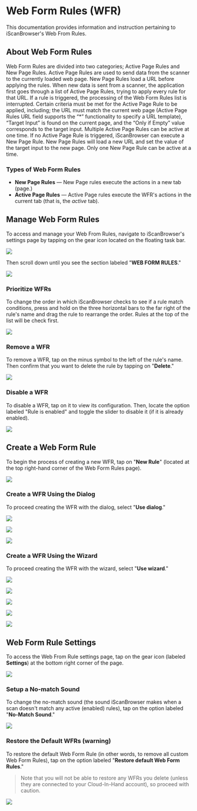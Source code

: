 # Web Form Rules (WFR)
This documentation provides information and instruction pertaining to iScanBrowser's Web From Rules.

## About Web Form Rules
Web Form Rules are divided into two categories; Active Page Rules and New Page Rules. Active Page Rules are used to send data from the scanner to the currently loaded web page. New Page Rules load a URL before applying the rules. When new data is sent from a scanner, the application first goes through a list of Active Page Rules, trying to apply every rule for that URL. If a rule is triggered, the processing of the Web Form Rules list is interrupted. Certain criteria must be met for the Active Page Rule to be applied, including; the URL must match the current web page (Active Page Rules URL field supports the “*” functionality to specify a URL template), “Target Input” is found on the current page, and the “Only if Empty” value corresponds to the target input. Multiple Active Page Rules can be active at one time. If no Active Page Rule is triggered, iScanBrowser can execute a New Page Rule. New Page Rules will load a new URL and set the value of the target input to the new page. Only one New Page Rule can be active at a time.
### Types of Web Form Rules
- **New Page Rules** — New Page rules execute the actions in a new tab (page.)
- **Active Page Rules** — Active Page rules execute the WFR's actions in the current tab (that is, the _active_ tab).
<!-- ### Methods
#### Scan

![](https://i.imgur.com/uuncQzS.png)

#### Prompt

![](https://i.imgur.com/F8zAYql.png)


#### PDF 417

![](https://i.imgur.com/BfE0sCw.png) -->

<!-- ### Capabilities of Web Form Rules
#### Scanned Value is URL

#### Limit by Device Type

#### Limit by Scan Values

#### Setup a Scan Value Delimiter

#### Select Target Input
  - **Focused input** —  
  - **Find by ID** —  
  - **Find by name** —  
  - **JavaScript function** —  
  
#### Additional Options
  - **Only if empty** —  
  - **Simulate a call Form.Submit()** —  
  - **Append data** —  
  - **Execute custom JavaScript** —   -->


## Manage Web Form Rules
To access and manage your Web From Rules, navigate to iScanBrowser's settings page by tapping on the gear icon located on the floating task bar.

![](https://i.imgur.com/uLWqq8W.png)

Then scroll down until you see the section labeled "**WEB FORM RULES**."

![](https://i.imgur.com/ezYUTj8.png)



### Prioritize WFRs
To change the order in which iScanBrowser checks to see if a rule match conditions, press and hold on the three horizontal bars to the far right of the rule's name and drag the rule to rearrange the order. Rules at the top of the list will be check first.

![](https://i.imgur.com/4KrcRI6.png)

### Remove a WFR
To remove a WFR, tap on the minus symbol to the left of the rule's name. Then confirm that you want to delete the rule by tapping on "**Delete**."

![](https://i.imgur.com/RLzC6tL.png)

### Disable a WFR
To disable a WFR, tap on it to view its configuration. Then, locate the option labeled "Rule is enabled" and toggle the slider to disable it (if it is already enabled).

![](https://i.imgur.com/aohZpXk.png)
## Create a Web Form Rule 
To begin the process of creating a new WFR, tap on "**New Rule**" (located at the top right-hand corner of the Web Form Rules page).

![](https://i.imgur.com/x33SaHb.png)

### Create a WFR Using the Dialog
To proceed creating the WFR with the dialog, select "**Use dialog**."

![](https://i.imgur.com/7AVUxNU.png)

![](https://i.imgur.com/7gLlqQz.png)

![](https://i.imgur.com/9Nkdv4K.png)

### Create a WFR Using the Wizard
To proceed creating the WFR with the wizard, select "**Use wizard**."

![](https://i.imgur.com/rPhiydP.png)

![](https://i.imgur.com/xlAYxUy.png)

![](https://i.imgur.com/gb4JfEG.png)

![](https://i.imgur.com/RLB6bXy.png)

![](https://i.imgur.com/xbY1G2a.png)


## Web Form Rule Settings
To access the Web From Rule settings page, tap on the gear icon (labeled **Settings**) at the bottom right corner of the page.

![](https://i.imgur.com/8aSebQY.png)
### Setup a No-match Sound
To change the no-match sound (the sound iScanBrowser makes when a scan doesn't match any active (enabled) rules), tap on the option labeled "**No-Match Sound**."

![](https://i.imgur.com/FAmhtyo.png)

### Restore the Default WFRs (warning)
To restore the default Web Form Rule (in other words, to remove all custom Web Form Rules), tap on the option labeled "**Restore default Web Form Rules**." 

> Note that you will not be able to restore any WFRs you delete (unless they are connected to your Cloud-In-Hand account), so proceed with caution.

![](https://i.imgur.com/0t5jSaL.png)

